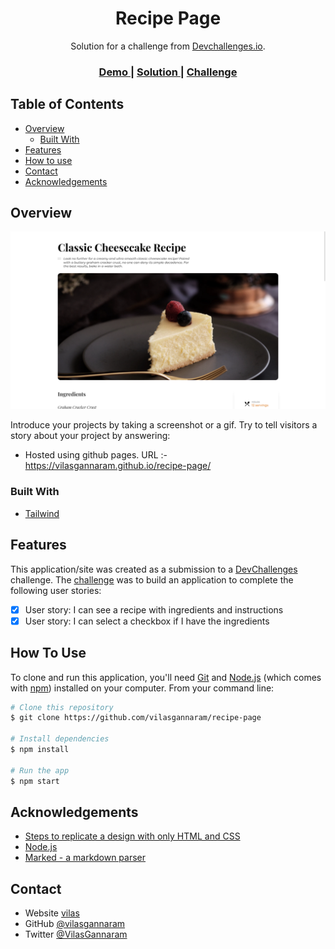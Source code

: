 <!-- Please update value in the {}  -->

<h1 align="center">Recipe Page</h1>

<div align="center">
   Solution for a challenge from  <a href="http://devchallenges.io" target="_blank">Devchallenges.io</a>.
</div>

<div align="center">
  <h3>
    <a href="https://vilasgannaram.github.io/recipe-page/">
      Demo
    </a>
    <span> | </span>
    <a href="https://devchallenges.io/solutions/Lxi1A78KxPYEtxFLjyXl">
      Solution
    </a>
    <span> | </span>
    <a href="https://{your-url-to-the-challenge}">
      Challenge
    </a>
  </h3>
</div>

<!-- TABLE OF CONTENTS -->

## Table of Contents

- [Overview](#overview)
  - [Built With](#built-with)
- [Features](#features)
- [How to use](#how-to-use)
- [Contact](#contact)
- [Acknowledgements](#acknowledgements)

<!-- OVERVIEW -->

## Overview

![screenshot](https://github.com/vilasgannaram/recipe-page/blob/main/demo.png)

Introduce your projects by taking a screenshot or a gif. Try to tell visitors a story about your project by answering:

- Hosted using github pages. URL :- https://vilasgannaram.github.io/recipe-page/

### Built With

<!-- This section should list any major frameworks that you built your project using. Here are a few examples.-->

- [Tailwind](https://tailwindcss.com/)

## Features

<!-- List the features of your application or follow the template. Don't share the figma file here :) -->

This application/site was created as a submission to a [DevChallenges](https://devchallenges.io/challenges) challenge. The [challenge](https://devchallenges.io/challenges/TtUjDt19eIHxNQ4n5jps) was to build an application to complete the following user stories:

- [x] User story: I can see a recipe with ingredients and instructions
- [x] User story: I can select a checkbox if I have the ingredients

## How To Use

To clone and run this application, you'll need [Git](https://git-scm.com) and [Node.js](https://nodejs.org/en/download/) (which comes with [npm](http://npmjs.com)) installed on your computer. From your command line:

```bash
# Clone this repository
$ git clone https://github.com/vilasgannaram/recipe-page

# Install dependencies
$ npm install

# Run the app
$ npm start
```

## Acknowledgements

<!-- This section should list any articles or add-ons/plugins that helps you to complete the project. This is optional but it will help you in the future. For exmpale -->

- [Steps to replicate a design with only HTML and CSS](https://devchallenges-blogs.web.app/how-to-replicate-design/)
- [Node.js](https://nodejs.org/)
- [Marked - a markdown parser](https://github.com/chjj/marked)

## Contact

- Website [vilas](https://portfoliobyvilas.herokuapp.com/)
- GitHub [@vilasgannaram](https://github.com/vilasgannaram)
- Twitter [@VilasGannaram](https://twitter.com/VilasGannaram)

